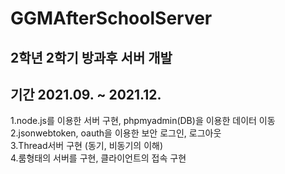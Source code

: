 # GGMAfterSchoolServer
2학년 2학기 방과후 서버 개발
----
기간 2021.09. ~ 2021.12.
----
1.node.js를 이용한 서버 구현, phpmyadmin(DB)을 이용한 데이터 이동\
2.jsonwebtoken, oauth을 이용한 보안 로그인, 로그아웃\
3.Thread서버 구현 (동기, 비동기의 이해)\
4.룸형태의 서버를 구현, 클라이언트의 접속 구현
